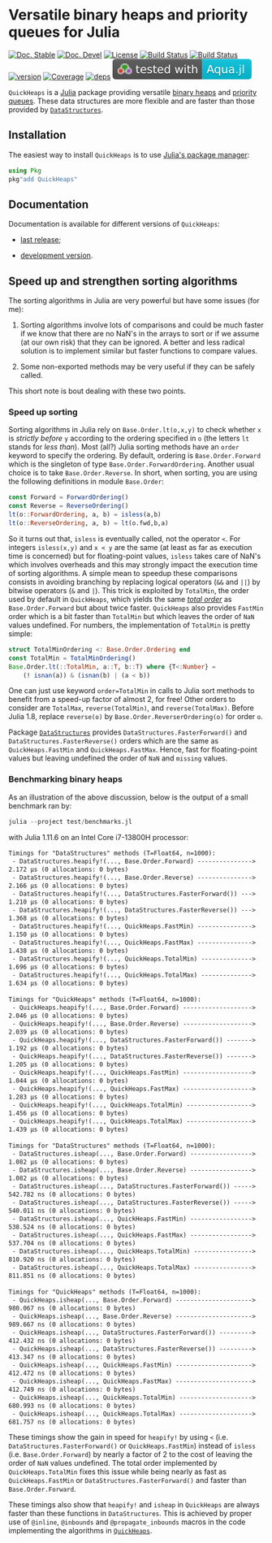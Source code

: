 # Versatile binary heaps and priority queues for Julia

[![Doc. Stable][doc-stable-img]][doc-stable]
[![Doc. Devel][doc-dev-img]][doc-dev]
[![License][license-img]][license-url]
[![Build Status][github-ci-img]][github-ci-url]
[![Build Status][appveyor-img]][appveyor-url]
[![version](https://juliahub.com/docs/General/QuickHeaps/stable/version.svg)](https://juliahub.com/ui/Packages/General/QuickHeaps)
[![Coverage][codecov-img]][codecov-url]
[![deps](https://juliahub.com/docs/General/QuickHeaps/stable/deps.svg)](https://juliahub.com/ui/Packages/General/QuickHeaps?t=2)
[![Aqua QA](https://raw.githubusercontent.com/JuliaTesting/Aqua.jl/master/badge.svg)](https://github.com/JuliaTesting/Aqua.jl)

`QuickHeaps` is a [Julia][julia-url] package providing versatile [binary
heaps](https://en.wikipedia.org/wiki/Binary_heap) and [priority
queues](https://en.wikipedia.org/wiki/Priority_queue). These data structures are more
flexible and are faster than those provided by [`DataStructures`][datastructures-url].

## Installation

The easiest way to install `QuickHeaps` is to use [Julia's package
manager](https://pkgdocs.julialang.org/):

```julia
using Pkg
pkg"add QuickHeaps"
```

## Documentation

Documentation is available for different versions of `QuickHeaps`:

- [last release][doc-stable];

- [development version][doc-dev].


## Speed up and strengthen sorting algorithms

The sorting algorithms in Julia are very powerful but have some issues (for me):

1. Sorting algorithms involve lots of comparisons and could be much faster if we know that
   there are no NaN's in the arrays to sort or if we assume (at our own risk) that they can
   be ignored. A better and less radical solution is to implement similar but faster
   functions to compare values.

2. Some non-exported methods may be very useful if they can be safely called.

This short note is bout dealing with these two points.


### Speed up sorting

Sorting algorithms in Julia rely on `Base.Order.lt(o,x,y)` to check whether `x` is *strictly
before* `y` according to the ordering specified in `o` (the letters `lt` stands for *less
than*). Most (all?) Julia sorting methods have an `order` keyword to specify the ordering.
By default, ordering is `Base.Order.Forward` which is the singleton of type
`Base.Order.ForwardOrdering`. Another usual choice is to take `Base.Order.Reverse`. In
short, when sorting, you are using the following definitions in module `Base.Order`:

```julia
const Forward = ForwardOrdering()
const Reverse = ReverseOrdering()
lt(o::ForwardOrdering, a, b) = isless(a,b)
lt(o::ReverseOrdering, a, b) = lt(o.fwd,b,a)
```

So it turns out that, `isless` is eventually called, not the operator `<`. For integers
`isless(x,y)` and `x < y` are the same (at least as far as execution time is concerned) but
for floating-point values, `isless` takes care of NaN's which involves overheads and this
may strongly impact the execution time of sorting algorithms. A simple mean to speedup these
comparisons consists in avoiding branching by replacing logical operators (`&&` and `||`) by
bitwise operators (`&` and `|`). This trick is exploited by `TotalMin`, the order used by
default in `QuickHeaps`, which yields the same [*total
order*](https://en.wikipedia.org/wiki/Total_order) as `Base.Order.Forward` but about twice
faster. `QuickHeaps` also provides `FastMin` order which is a bit faster than `TotalMin` but
which leaves the order of `NaN` values undefined. For numbers, the implementation of
`TotalMin` is pretty simple:

```julia
struct TotalMinOrdering <: Base.Order.Ordering end
const TotalMin = TotalMinOrdering()
Base.Order.lt(::TotalMin, a::T, b::T) where {T<:Number} =
    (! isnan(a)) & (isnan(b) | (a < b))
```

One can just use keyword `order=TotalMin` in calls to Julia sort methods to benefit from a
speed-up factor of almost 2, for free! Other orders to consider are `TotalMax`,
`reverse(TotalMin)`, and `reverse(TotalMax)`. Before Julia 1.8, replace `reverse(o)` by
`Base.Order.ReverserOrdering(o)` for order `o`.

Package [`DataStructures`](https://github.com/JuliaCollections/DataStructures.jl) provides
`DataStructures.FasterForward()` and `DataStructures.FasterReverse()` orders which are the
same as `QuickHeaps.FastMin` and `QuickHeaps.FastMax`. Hence, fast for floating-point values
but leaving undefined the order of `NaN` and `missing` values.


### Benchmarking binary heaps

As an illustration of the above discussion, below is the output of a small benchmark ran by:

```julia
julia --project test/benchmarks.jl
```

with Julia 1.11.6 on an Intel Core i7-13800H processor:

```
Timings for "DataStructures" methods (T=Float64, n=1000):
 - DataStructures.heapify!(..., Base.Order.Forward) --------------->  2.172 μs (0 allocations: 0 bytes)
 - DataStructures.heapify!(..., Base.Order.Reverse) --------------->  2.166 μs (0 allocations: 0 bytes)
 - DataStructures.heapify!(..., DataStructures.FasterForward()) --->  1.210 μs (0 allocations: 0 bytes)
 - DataStructures.heapify!(..., DataStructures.FasterReverse()) --->  1.368 μs (0 allocations: 0 bytes)
 - DataStructures.heapify!(..., QuickHeaps.FastMin) --------------->  1.150 μs (0 allocations: 0 bytes)
 - DataStructures.heapify!(..., QuickHeaps.FastMax) --------------->  1.438 μs (0 allocations: 0 bytes)
 - DataStructures.heapify!(..., QuickHeaps.TotalMin) -------------->  1.696 μs (0 allocations: 0 bytes)
 - DataStructures.heapify!(..., QuickHeaps.TotalMax) -------------->  1.634 μs (0 allocations: 0 bytes)

Timings for "QuickHeaps" methods (T=Float64, n=1000):
 - QuickHeaps.heapify!(..., Base.Order.Forward) ------------------->  2.046 μs (0 allocations: 0 bytes)
 - QuickHeaps.heapify!(..., Base.Order.Reverse) ------------------->  2.039 μs (0 allocations: 0 bytes)
 - QuickHeaps.heapify!(..., DataStructures.FasterForward()) ------->  1.192 μs (0 allocations: 0 bytes)
 - QuickHeaps.heapify!(..., DataStructures.FasterReverse()) ------->  1.205 μs (0 allocations: 0 bytes)
 - QuickHeaps.heapify!(..., QuickHeaps.FastMin) ------------------->  1.044 μs (0 allocations: 0 bytes)
 - QuickHeaps.heapify!(..., QuickHeaps.FastMax) ------------------->  1.283 μs (0 allocations: 0 bytes)
 - QuickHeaps.heapify!(..., QuickHeaps.TotalMin) ------------------>  1.456 μs (0 allocations: 0 bytes)
 - QuickHeaps.heapify!(..., QuickHeaps.TotalMax) ------------------>  1.439 μs (0 allocations: 0 bytes)

Timings for "DataStructures" methods (T=Float64, n=1000):
 - DataStructures.isheap(..., Base.Order.Forward) ----------------->  1.082 μs (0 allocations: 0 bytes)
 - DataStructures.isheap(..., Base.Order.Reverse) ----------------->  1.082 μs (0 allocations: 0 bytes)
 - DataStructures.isheap(..., DataStructures.FasterForward()) ----->  542.782 ns (0 allocations: 0 bytes)
 - DataStructures.isheap(..., DataStructures.FasterReverse()) ----->  540.011 ns (0 allocations: 0 bytes)
 - DataStructures.isheap(..., QuickHeaps.FastMin) ----------------->  538.524 ns (0 allocations: 0 bytes)
 - DataStructures.isheap(..., QuickHeaps.FastMax) ----------------->  537.704 ns (0 allocations: 0 bytes)
 - DataStructures.isheap(..., QuickHeaps.TotalMin) ---------------->  810.920 ns (0 allocations: 0 bytes)
 - DataStructures.isheap(..., QuickHeaps.TotalMax) ---------------->  811.851 ns (0 allocations: 0 bytes)

Timings for "QuickHeaps" methods (T=Float64, n=1000):
 - QuickHeaps.isheap(..., Base.Order.Forward) --------------------->  980.067 ns (0 allocations: 0 bytes)
 - QuickHeaps.isheap(..., Base.Order.Reverse) --------------------->  989.667 ns (0 allocations: 0 bytes)
 - QuickHeaps.isheap(..., DataStructures.FasterForward()) --------->  412.432 ns (0 allocations: 0 bytes)
 - QuickHeaps.isheap(..., DataStructures.FasterReverse()) --------->  413.347 ns (0 allocations: 0 bytes)
 - QuickHeaps.isheap(..., QuickHeaps.FastMin) --------------------->  412.472 ns (0 allocations: 0 bytes)
 - QuickHeaps.isheap(..., QuickHeaps.FastMax) --------------------->  412.749 ns (0 allocations: 0 bytes)
 - QuickHeaps.isheap(..., QuickHeaps.TotalMin) -------------------->  680.993 ns (0 allocations: 0 bytes)
 - QuickHeaps.isheap(..., QuickHeaps.TotalMax) -------------------->  681.757 ns (0 allocations: 0 bytes)
```

These timings show the gain in speed for `heapify!` by using `<` (i.e.
`DataStructures.FasterForward()` or `QuickHeaps.FastMin`) instead of `isless` (i.e.
`Base.Order.Forward`) by nearly a factor of 2 to the cost of leaving the order of `NaN`
values undefined. The total order implemented by `QuickHeaps.TotalMin` fixes this issue
while being nearly as fast as `QuickHeaps.FastMin` or `DataStructures.FasterForward()` and
faster than `Base.Order.Forward`.

These timings also show that `heapify!` and `isheap` in `QuickHeaps` are always faster than
these functions in `DataStructures`. This is achieved by proper use of `@inline`,
`@inbounds` and `@propagate_inbounds` macros in the code implementing the algorithms in
[`QuickHeaps`](https://github.com/emmt/QuickHeaps.jl).


[julia-url]: https://julialang.org/
[datastructures-url]: https://github.com/JuliaCollections/DataStructures.jl

[license-url]: ./LICENSE.md
[license-img]: http://img.shields.io/badge/license-MIT-brightgreen.svg?style=flat

[doc-stable]: https://emmt.github.io/QuickHeaps.jl/stable
[doc-dev]: https://emmt.github.io/QuickHeaps.jl/dev

[doc-stable-img]: https://img.shields.io/badge/docs-stable-blue.svg
[doc-dev-img]: https://img.shields.io/badge/docs-dev-blue.svg

[github-ci-img]: https://github.com/emmt/QuickHeaps.jl/actions/workflows/CI.yml/badge.svg?branch=master
[github-ci-url]: https://github.com/emmt/QuickHeaps.jl/actions/workflows/CI.yml?query=branch%3Amaster

[appveyor-img]: https://ci.appveyor.com/api/projects/status/github/emmt/QuickHeaps.jl?branch=master
[appveyor-url]: https://ci.appveyor.com/project/emmt/QuickHeaps-jl/branch/master

[codecov-img]: http://codecov.io/github/emmt/QuickHeaps.jl/coverage.svg?branch=master
[codecov-url]: http://codecov.io/github/emmt/QuickHeaps.jl?branch=master
